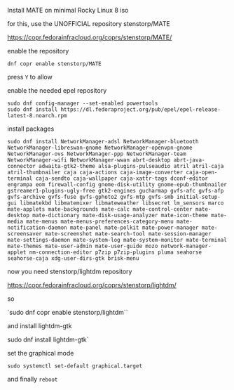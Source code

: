 Install MATE on minimal Rocky Linux 8 iso

for this, use the UNOFFICIAL repository  stenstorp/MATE

https://copr.fedorainfracloud.org/coprs/stenstorp/MATE/

enable the repository

`dnf copr enable stenstorp/MATE`

press `Y` to allow

enable the needed epel repository

`sudo dnf config-manager --set-enabled powertools`  
`sudo dnf install https://dl.fedoraproject.org/pub/epel/epel-release-latest-8.noarch.rpm`

install packages

`sudo dnf install NetworkManager-adsl NetworkManager-bluetooth NetworkManager-libreswan-gnome NetworkManager-openvpn-gnome NetworkManager-ovs NetworkManager-ppp NetworkManager-team NetworkManager-wifi NetworkManager-wwan abrt-desktop abrt-java-connector adwaita-gtk2-theme alsa-plugins-pulseaudio atril atril-caja atril-thumbnailer caja caja-actions caja-image-converter caja-open-terminal caja-sendto caja-wallpaper caja-xattr-tags dconf-editor engrampa eom firewall-config gnome-disk-utility gnome-epub-thumbnailer gstreamer1-plugins-ugly-free gtk2-engines gucharmap gvfs-afc gvfs-afp gvfs-archive gvfs-fuse gvfs-gphoto2 gvfs-mtp gvfs-smb initial-setup-gui libmatekbd libmatemixer libmateweather libsecret lm_sensors marco mate-applets mate-backgrounds mate-calc mate-control-center mate-desktop mate-dictionary mate-disk-usage-analyzer mate-icon-theme mate-media mate-menus mate-menus-preferences-category-menu mate-notification-daemon mate-panel mate-polkit mate-power-manager mate-screensaver mate-screenshot mate-search-tool mate-session-manager mate-settings-daemon mate-system-log mate-system-monitor mate-terminal mate-themes mate-user-admin mate-user-guide mozo network-manager-applet nm-connection-editor p7zip p7zip-plugins pluma seahorse seahorse-caja xdg-user-dirs-gtk brisk-menu`

now you need  stenstorp/lightdm repository 

https://copr.fedorainfracloud.org/coprs/stenstorp/lightdm/

so

`sudo dnf copr enable stenstorp/lightdm``

and install lightdm-gtk

sudo dnf install lightdm-gtk`

set the graphical mode 

`sudo systemctl set-default graphical.target`


and finally `reboot`
